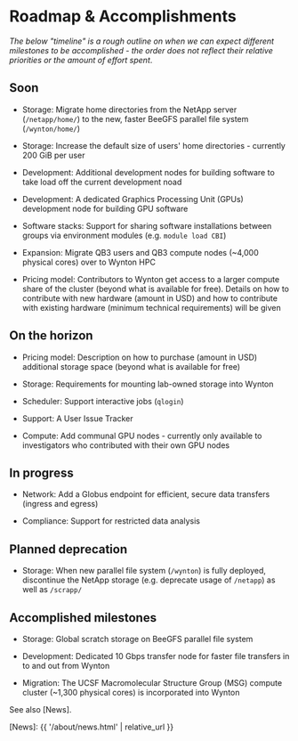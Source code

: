 # Roadmap & Accomplishments

_The below "timeline" is a rough outline on when we can expect different milestones to be accomplished - the order does not reflect their relative priorities or the amount of effort spent_.

## Soon

* Storage: Migrate home directories from the NetApp server (`/netapp/home/`) to the new, faster BeeGFS parallel file system (`/wynton/home/`)

* Storage: Increase the default size of users' home directories - currently 200 GiB per user

* Development: Additional development nodes for building software to take load off the current development noad

* Development: A dedicated Graphics Processing Unit (GPUs) development node for building GPU software

* Software stacks: Support for sharing software installations between groups via environment modules (e.g. `module load CBI`)

* Expansion: Migrate QB3 users and QB3 compute nodes (~4,000 physical cores) over to Wynton HPC

* Pricing model: Contributors to Wynton get access to a larger compute share of the cluster (beyond what is available for free).  Details on how to contribute with new hardware (amount in USD) and how to contribute with existing hardware (minimum technical requirements) will be given


## On the horizon

* Pricing model: Description on how to purchase (amount in USD) additional storage space (beyond what is available for free)

* Storage: Requirements for mounting lab-owned storage into Wynton

* Scheduler: Support interactive jobs (`qlogin`)

* Support: A User Issue Tracker

* Compute: Add communal GPU nodes - currently only available to investigators who contributed with their own GPU nodes


## In progress

* Network: Add a Globus endpoint for efficient, secure data transfers (ingress and egress)

* Compliance: Support for restricted data analysis


## Planned deprecation

* Storage: When new parallel file system (`/wynton`) is fully deployed, discontinue the NetApp storage (e.g. deprecate usage of `/netapp`) as well as `/scrapp/`


## Accomplished milestones

* Storage: Global scratch storage on BeeGFS parallel file system

* Development: Dedicated 10 Gbps transfer node for faster file transfers in to and out from Wynton

* Migration: The UCSF Macromolecular Structure Group (MSG) compute cluster (~1,300 physical cores) is incorporated into Wynton

See also [News].



[QB3]: https://salilab.org/qb3cluster/
[BeeGFS]: https://www.beegfs.io/
[Globus]: https://www.globus.org/
[News]: {{ '/about/news.html' | relative_url }}